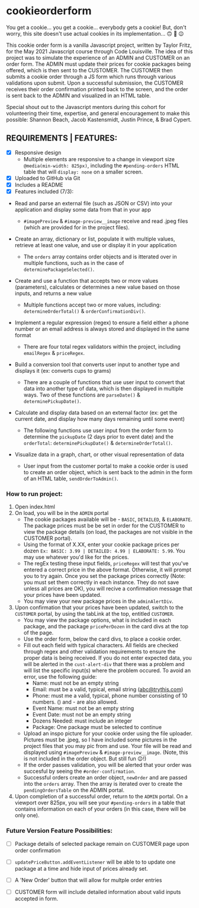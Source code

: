 # cookieorderform
You get a cookie... you get a cookie... everybody gets a cookie! But, don't worry, this site doesn't use actual cookies in its implementation... :upside_down_face: :rofl: :wink:

This cookie order form is a vanilla Javascript project, written by Taylor Fritz, for the May 2021 Javascript course through Code Louisville. The idea of this project was to simulate the experience of an ADMIN and CUSTOMER on an order form. The ADMIN must update their prices for cookie packages being offered, which is then sent to the CUSTOMER. The CUSTOMER then submits a cookie order through a JS form which runs through various validations upon submit. Upon a successful submission, the CUSTOMER receives their order confirmation printed back to the screen, and the order is sent back to the ADMIN and visualized in an HTML table. 

Special shout out to the Javascript mentors during this cohort for volunteering their time, expertise, and general encouragement to make this possible: Shannon Beach, Jacob Kastensmidt, Justin Prince, & Brad Cypert.

REQUIREMENTS | FEATURES:
--
- [x] Responsive design
    - Multiple elements are responsive to a change in viewport size `@media(min-width: 825px)`, including the `#pending-orders` HTML table that will `display: none` on a smaller screen.
- [x] Uploaded to GitHub via Git
- [x] Includes a README 
- [x] Features included (7/3):

- Read and parse an external file (such as JSON or CSV) into your application and display some data from that in your app
    - `#imagePreview` & `#image-preview__image` receive and read .jpeg files (which are provided for in the project files).
    
- Create an array, dictionary or list, populate it with multiple values, retrieve at least one value, and use or display it in your application
    - The `orders` array contains order objects and is itterated over in multiple functions, such as in the case of `determinePackageSelected()`.

- Create and use a function that accepts two or more values (parameters), calculates or determines a new value based on those inputs, and returns a new value
    - Multiple functions accept two or more values, including: `determineOrderTotal()` & `orderConfirmationDiv()`.

- Implement a regular expression (regex) to ensure a field either a phone number or an email address is always stored and displayed in the same format
    - There are four total regex validators within the project, including `emailRegex` & `priceRegex`.

- Build a conversion tool that converts user input to another type and displays it (ex: converts cups to grams)
    - There are a couple of functions that use user input to convert that data into another type of data, which is then displayed in multiple ways. Two of these functions are `parseDate()` & `determinePickupDate()`.

- Calculate and display data based on an external factor (ex: get the current date, and display how many days remaining until some event)
    - The following functions use user input from the order form to determine the `pickupDate` (2 days prior to event date) and the `orderTotal`: `determinePickupDate()` & `determineOrderTotal()`.

- Visualize data in a graph, chart, or other visual representation of data
    - User input from the customer portal to make a cookie order is used to create an order object, which is sent back to the admin in the form of an HTML table, `sendOrderToAdmin()`.

### How to run project: ###
1. Open index.html
2. On load, you will be in the `ADMIN` portal 
    - The cookie packages available will be - `BASIC`, `DETAILED`, & `ELABORATE`. The package prices must be be set in order for the CUSTOMER to view the package details (on load, the packages are not visible in the CUSTOMER portal). 
    - Using the format of X.XX, enter your cookie package prices per dozen `Ex: BASIC: 3.99 | DETAILED: 4.99 | ELABORATE: 5.99`. You may use whatever you'd like for the prices.
    - The regEx testing these input fields, `priceRegex` will test that you've entered a correct price in the above format. Otherwise, it will prompt you to try again. Once you set the package prices correctly (Note: you must set them correctly in each instance. They do not save unless all prices are OK), you will recive a confirmation message that your prices have been updated. 
    - You may view your new package prices in the `adminAlertDiv`.
3. Upon confirmation that your prices have been updated, switch to the `CUSTOMER` portal, by using the tabLink at the top, entitled `CUSTOMER`. 
    - You may view the package options, what is included in each package, and the package `pricePerDozen` in the card divs at the top of the page.
    - Use the order form, below the card divs, to place a cookie order. 
    - Fill out each field with typical characters. All fields are checked through regex and other validation requirements to ensure the proper data is being received. If you do not enter expected data, you will be alerted in the `cust-alert-div` that there was a problem and will list the specific input(s) where the problem occured. To avoid an error, use the following guide: 
        - Name: must not be an empty string
        - Email: must be a valid, typical, email string (abc@trythis.com)
        - Phone: must me a valid, typical, phone number consisting of 10 numbers. () and - are also allowed.
        - Event Name: must not be an empty string
        - Event Date: must not be an empty string
        - Dozens Needed: must include an integer
        - Package: One package must be selected to continue
    - Upload an inspo picture for your cookie order using the file uploader. Pictures must be .jpeg, so I have included some pictures in the project files that you may pic from and use. Your file will be read and displayed using `#imagePreview` & `#image-preview__image`. (Note, this is not included in the order object. But still fun :wink:!)
    - If the order passes validation, you will be alerted that your order was succesful by seeing the `#order-confirmation`. 
    - Successful orders create an order object, `newOrder` and are passed into the `orders` array. Then the array is iterated over to create the `pendingOrdersTable` on the ADMIN portal.
4. Upon completion of a successful order, return to the `ADMIN` portal. On a viewport over 825px, you will see your `#pending-orders` in a table that contains information on each of your orders (in this case, there will be only one).

### Future Version Feature Possibilities: ###
- [ ] Package details of selected package remain on CUSTOMER page upon order confirmation
- [ ] `updatePriceButton.addEventListener` will be able to to update one package at a time and hide input of prices already set. 
- [ ] A 'New Order' button that will allow for multple order entries
- [ ] CUSTOMER form will include detailed information about valid inputs accepted in form.



